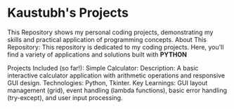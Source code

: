 # Kaustubh's Projects

This Repository shows my personal coding projects, demonstrating my skills and practical application of programming concepts.
About This Repository:
This repository is dedicated to my coding projects. Here, you'll find a variety of applications and solutions built with **PYTHON**

Projects Included (so far!):
Simple Calculator: 
Description: A basic interactive calculator application with arithmetic operations and responsive GUI design.
Technologies: Python, Tkinter.
Key Learnings: GUI layout management (grid), event handling (lambda functions), basic error handling (try-except), and user input processing.
